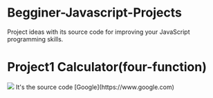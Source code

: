 # Begginer-Javascript-Projects
Project ideas with its source code for improving your JavaScript programming skills.
# Project1 Calculator(four-function)
<image src="https://github.com/LegendMan46/Begginer-Javascript-Projects/blob/main/Calculator/image.png">
It's the source code [Google](https://www.google.com)
